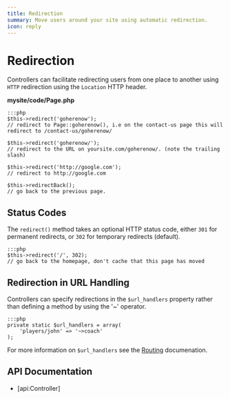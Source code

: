 ```yaml
---
title: Redirection
summary: Move users around your site using automatic redirection.
icon: reply
---
```

# Redirection

Controllers can facilitate redirecting users from one place to another using `HTTP` redirection using the `Location` 
HTTP header.

**mysite/code/Page.php**

	:::php
	$this->redirect('goherenow');
	// redirect to Page::goherenow(), i.e on the contact-us page this will redirect to /contact-us/goherenow/

	$this->redirect('goherenow/');
	// redirect to the URL on yoursite.com/goherenow/. (note the trailing slash)

	$this->redirect('http://google.com');
	// redirect to http://google.com

	$this->redirectBack();
	// go back to the previous page.

## Status Codes

The `redirect()` method takes an optional HTTP status code, either `301` for permanent redirects, or `302` for 
temporary redirects (default).
	
	:::php
	$this->redirect('/', 302);
	// go back to the homepage, don't cache that this page has moved

## Redirection in URL Handling

Controllers can specify redirections in the `$url_handlers` property rather than defining a method by using the '~'
operator.

	:::php
	private static $url_handlers = array(
		'players/john' => '~>coach'
	);

For more information on `$url_handlers` see the [Routing](routing) documenation.

## API Documentation

* [api:Controller]